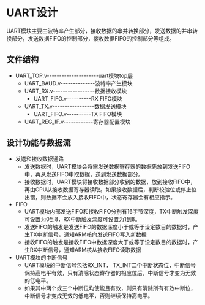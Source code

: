 
UART设计
===============
UART模块主要由波特率产生部分，接收数据的串并转换部分，发送数据的并串转换部分，发送数据FIFO的控制部分，接收数据FIFO的控制部分等组成。

## 文件结构

* UART_TOP.v---------------------uart模块top层
	* UART_BAUD.v--------------波特率产生模块
	* UART_RX.v-----------------数据接收模块
		* UART_FIFO.v----------RX FIFO模块
	* UART_TX.v-----------------数据发送模块
		* UART_FIFO.v----------TX FIFO模块
	* UART_REG_IF.v------------寄存器配置模块


## 设计功能与数据流

* 发送和接收数据通路
	* 发送数据时，UART模块会将需发送数据寄存器的数据先放到发送FIFO中，再从发送FIFO中取数据，送到发送数据部分。
	* 接收数据时，UART模块将接收数据部分收到的数据，放到接收FIFO中，再由CPU从接收数据寄存器读取。如果接收数据后，判断校验位或停止位出错，则数据不会放入接收FIFO中，状态寄存器会有相应指示。
* FIFO
	* UART模块内部发送FIFO和接收FIFO分别有16字节深度，TX中断触发深度可设置为0到8，RX中断触发深度可设置为1到8。
	* 发送FIFO的触发是发送FIFO的数据深度小于或等于设定数目的数据时，产生TX中断信号，通知ARM核向发送FIFO写入新数据
	* 接收FIFO的触发是接收FIFO中数据深度大于或等于设定数目的数据时，产生RX中断信号，通知ARM核从接收FIFO读取数据
* UART模块的中断信号
	* UART模块的中断信号包括RX\_INT， TX\_INT二个中断状态位，中断信号保持高电平有效，只有清除状态寄存器的相应位后，中断信号才变为无效的低电平。
	* 如果其中两个或三个中断位均使能且有效，则只有清除所有有效中断位，中断信号才变成无效的低电平，否则继续保持高电平。
